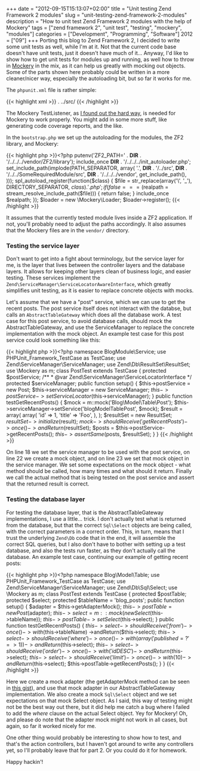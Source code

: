 +++
date = "2012-09-15T15:13:07+02:00"
title = "Unit testing Zend Framework 2 modules"
slug = "unit-testing-zend-framework-2-modules"
description = "How to unit test Zend Framework 2 modules with the help of Mockery"
tags = ["zend framework 2", "unit test", "testing", "mockery", "modules"]
categories = ["Development", "Programming", "Software"]
2012 = ["09"]
+++
Porting this blog to Zend Framework 2, I decided to write some unit tests as well, while I'm at it. Not that the current code base doesn't have unit tests, just it doesn't have much of it... Anyway, I'd like to show how to get unit tests for modules up and running, as well how to throw in <a href="https://github.com/padraic/mockery">Mockery</a> in the mix, as it can help us greatly with mocking out objects. Some of the parts shown here probably could be written in a more cleaner/nicer way, especially the autoloading bit, but so far it works for me.

The <code>phpunit.xml</code> file is rather simple:

{{< highlight xml >}}<phpunit bootstrap='./bootstrap.php' colors='true'>
    <testsuite name='ZF2 Module Test Suite'>
        <directory>.</directory>
    </testsuite>
    <filter>
        <whitelist>
            <directory suffix='.php'>../src/</directory>
        </whitelist>
    </filter>
    <listeners>
        <listener class="\Mockery\Adapter\Phpunit\TestListener"
            file="Mockery/Adapter/Phpunit/TestListener.php"></listener>
    </listeners>
</phpunit>
{{< /highlight >}}

The Mockery TestListener, as <a href="https://github.com/padraic/mockery/issues/83">I found out the hard way</a>, is needed for Mockery to work properly. You might add in some more stuff, like generating code coverage reports, and the like.

In the <code>bootstrap.php</code> we set up the autoloading for the modules, the ZF2 library, and Mockery:

{{< highlight php >}}<?php
putenv('ZF2_PATH=' . __DIR__ . '/../../../vendor/ZF2/library');
include_once __DIR__ . '/../../../init_autoloader.php';
set_include_path(implode(PATH_SEPARATOR, array(
    '.',
    __DIR__ . '/../src',
    __DIR__ . '/../../SomeRequiredModule/src',
    __DIR__ . '/../../../vendor',
    get_include_path(),
)));
spl_autoload_register(function($class) {
    $file = str_replace(array('\\', '_'), DIRECTORY_SEPARATOR, $class) . '.php';
    if (false === ($realpath = stream_resolve_include_path($file))) {
        return false;
    }
    include_once $realpath;
});
$loader = new \Mockery\Loader;
$loader->register();
{{< /highlight >}}

It assumes that the currently tested module lives inside a ZF2 application. If not, you'll probably need to adjust the paths accordingly. It also assumes that the Mockery files are in the <code>vendor/</code> directory.

<h3>Testing the service layer</h3>

Don't want to get into a fight about terminology, but the service layer for me, is the layer that lives between the controller layers and the database layers. It allows for keeping other layers clean of business logic, and easier testing. These services implement the <code>Zend\ServiceManager\ServiceLocatorAwareInterface</code>, which greatly simplifies unit testing, as it is easier to replace concrete objects with mocks.

Let's assume that we have a "post" service, which we can use to get the recent posts. The post service itself does not interact with the databse, but calls an <code>AbstractTableGateway</code> which does all the database work. A test case for this post service, to avoid database calls, should mock the AbstractTableGateway, and use the ServiceManager to replace the concrete implementation with the mock object. An example test case for this post service could look something like this:

{{< highlight php >}}<?php
namespace BlogModule\Service;
use PHPUnit_Framework_TestCase as TestCase;
use Zend\ServiceManager\ServiceManager;
use Zend\Db\ResultSet\ResultSet;
use \Mockery as m;
class PostTest extends TestCase
{
    protected $postService;
    /**
    * @var Zend\ServiceManager\ServiceLocatorInterface
    */
    protected $serviceManager;
    public function setup()
    {
        $this->postService = new Post;
        $this->serviceManager = new ServiceManager;
        $this->postService->setServiceLocator($this->serviceManager);
    }
    public function testGetRecentPosts()
    {
        $mock = m::mock('Blog\Model\Table\Post');
        $this->serviceManager->setService('blogModelTablePost', $mock);
        $result = array(
            array(
                'id' => 1,
                'title' => 'Foo',
            ),
        );
        $resultSet = new ResultSet;
        $resultSet->initialize($result);
        $mock->shouldReceive('getRecentPosts')
            ->once()
            ->andReturn($resultSet);
        $posts = $this->postService->getRecentPosts();
        $this->assertSame($posts, $resultSet);
    }
}
{{< /highlight >}}

On line 18 we set the service manager to be used with the post service, on line 22 we create a mock object, and on line 23 we set that mock object in the service manager. We set some expectations on the mock object - what method should be called, how many times and what should it return. Finally we call the actual method that is being tested on the post service and assert that the returned result is correct.

<h3>Testing the database layer</h3>

For testing the database layer, that is the AbstractTableGateway implementations, I use a little... trick. I don't actually test what is returned from the database, but that the correct <code>Sql\Select</code> objects are being called, with the correct parameters in a correct order. This, in turn, means that I trust the underlying <code>Zend\Db</code> code that in the end, it will assemble the correct SQL queries, but I also don't have to bother with setting up a test database, and also the tests run faster, as they don't actually call the database. An example test case, continuing our example of getting recent posts:

{{< highlight php >}}<?php
namespace Blog\Model\Table;
use PHPUnit_Framework_TestCase as TestCase;
use Zend\ServiceManager\ServiceManager;
use Zend\Db\Sql\Select;
use \Mockery as m;
class PostTest extends TestCase
{
    protected $postTable;
    protected $select;
    protected $tableName = 'blog_posts';
    public function setup()
    {
        $adapter = $this->getAdapterMock();
        $this->postTable = new Post($adapter);
        $this->select = m::mock(new Select($this->tableName));
        $this->postTable->setSelect($this->select);
    }
    public function testGetRecentPosts()
    {
        $this->select->shouldReceive('from')
            ->once()
            ->with($this->tableName)
            ->andReturn($this->select);
        $this->select->shouldReceive('where')
            ->once()
            ->with(array('published = ?' => 1))
            ->andReturn($this->select);
        $this->select->shouldReceive('order')
            ->once()
            ->with('id DESC')
            ->andReturn($this->select);
        $this->select->shouldReceive('limit')
            ->once()
            ->with(10)
            ->andReturn($this->select);
        $this->postTable->getRecentPosts();
    }
}
{{< /highlight >}}

Here we create a mock adapter (the getAdapterMock method can be seen in <a href="https://gist.github.com/3717485">this gist</a>), and use that mock adapter in our AbstractTableGateway implementation. We also create a mock <code>Sql\Select</code> object and we set expectations on that mock Select object. As I said, this way of testing might not be the best way out there, but it did help me catch a bug where I failed to add the <i>where</i> clause on the actual Select object. Yey for Mockery! Oh, and please do note that the adapter mock might not work in all cases, but again, so far it worked nicely for me.

One other thing would probably be interesting to show how to test, and that's the action controllers, but I haven't got around to write any controllers yet, so I'll probably leave that for part 2. Or you could do it for homework.

Happy hackin'!
